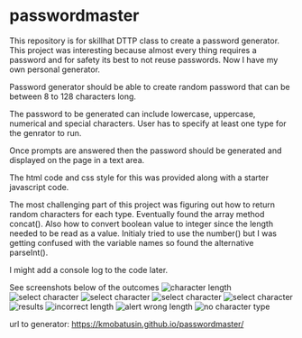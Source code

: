 # passwordmaster
This repository is for skillhat DTTP class to create a password generator.
This project was interesting because almost every thing requires a password and for safety its best to not reuse passwords. Now I have my own personal generator.

Password generator should be able to create random password that can be between 8 to 128 characters long.

The password to be generated can include lowercase, uppercase, numerical and special characters. User has to specify at least one type for the genrator to run.

Once prompts are answered then the password should be generated and displayed on the page in a text area.

The html code and css style for this was provided along with a starter javascript code.

The most challenging part of this project was figuring out how to return random characters for each type. Eventually found the array method concat().
Also how to convert boolean value to integer since the length needed to be read as a value. Initialy tried to use the number() but I was getting confused with the variable names so found the alternative parseInt().

I might add a console log to the code later.

See screenshots below of the outcomes
![character length](passwordmaster/assets/images/screenshot1.png)
![select character](passwordmaster/assets/images/screenshot2.png)
![select character](passwordmaster/assets/images/screenshot3.png)
![select character](passwordmaster/assets/images/screenshot4.png)
![select character](passwordmaster/assets/images/screenshot5.png)
![results](passwordmaster/assets/images/screenshot6.png)
![incorrect length](passwordmaster/assets/images/screenshot7.png)
![alert wrong length](passwordmaster/assets/images/screenshot8.png)
![no character type](passwordmaster/assets/images/screenshot9.png)

url to generator: https://kmobatusin.github.io/passwordmaster/
